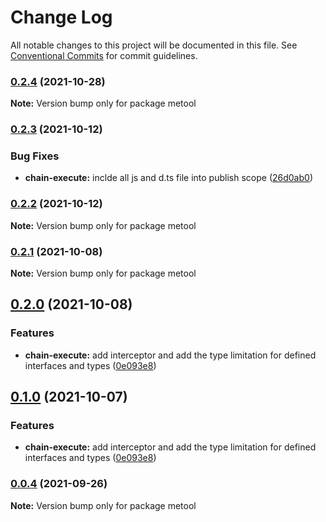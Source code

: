 # Change Log

All notable changes to this project will be documented in this file.
See [Conventional Commits](https://conventionalcommits.org) for commit guidelines.

### [0.2.4](https://github.com/HaloXie/metool/compare/v0.2.3...v0.2.4) (2021-10-28)

**Note:** Version bump only for package metool





### [0.2.3](https://github.com/HaloXie/metool/compare/v0.2.2...v0.2.3) (2021-10-12)


### Bug Fixes

* **chain-execute:** inclde all js and d.ts file into publish scope ([26d0ab0](https://github.com/HaloXie/metool/commit/26d0ab0e2e3337daf581dbed4ee256142f76964c))



### [0.2.2](https://github.com/HaloXie/metool/compare/v0.2.1...v0.2.2) (2021-10-12)

**Note:** Version bump only for package metool





### [0.2.1](https://github.com/HaloXie/metool/compare/v0.2.0...v0.2.1) (2021-10-08)

**Note:** Version bump only for package metool





## [0.2.0](https://github.com/HaloXie/metool/compare/v0.0.4...v0.2.0) (2021-10-08)


### Features

* **chain-execute:** add interceptor and add the type limitation for defined interfaces and types ([0e093e8](https://github.com/HaloXie/metool/commit/0e093e835c45589cad8b0401f970b77ce608006b))



## [0.1.0](https://github.com/HaloXie/metool/compare/v0.0.4...v0.1.0) (2021-10-07)


### Features

* **chain-execute:** add interceptor and add the type limitation for defined interfaces and types ([0e093e8](https://github.com/HaloXie/metool/commit/0e093e835c45589cad8b0401f970b77ce608006b))



### [0.0.4](https://github.com/HaloXie/metool/compare/v0.0.3...v0.0.4) (2021-09-26)

**Note:** Version bump only for package metool
